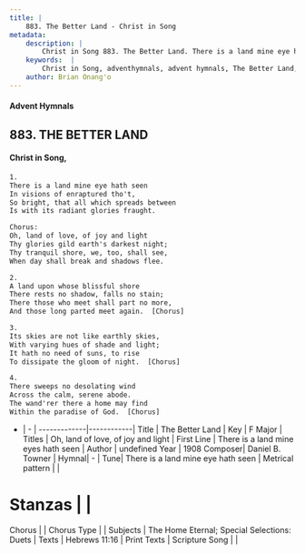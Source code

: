 ```yaml
---
title: |
    883. The Better Land - Christ in Song
metadata:
    description: |
        Christ in Song 883. The Better Land. There is a land mine eye hath seen In visions of enraptured tho't, So bright, that all which spreads between Is with its radiant glories fraught. Chorus: Oh, land of love, of joy and light Thy glories gild earth's darkest night; Thy tranquil shore, we, too, shall see, When day shall break and shadows flee.
    keywords:  |
        Christ in Song, adventhymnals, advent hymnals, The Better Land, There is a land mine eyes hath seen. Oh, land of love, of joy and light
    author: Brian Onang'o
---
```


#### Advent Hymnals
## 883. THE BETTER LAND
####  Christ in Song,

```txt
1.
There is a land mine eye hath seen
In visions of enraptured tho't,
So bright, that all which spreads between
Is with its radiant glories fraught.

Chorus:
Oh, land of love, of joy and light
Thy glories gild earth's darkest night;
Thy tranquil shore, we, too, shall see,
When day shall break and shadows flee.

2.
A land upon whose blissful shore
There rests no shadow, falls no stain;
There those who meet shall part no more,
And those long parted meet again.  [Chorus]

3.
Its skies are not like earthly skies,
With varying hues of shade and light;
It hath no need of suns, to rise
To dissipate the gloom of night.  [Chorus]

4.
There sweeps no desolating wind
Across the calm, serene abode.
The wand'rer there a home may find
Within the paradise of God.  [Chorus]

```

- |   -  |
-------------|------------|
Title | The Better Land |
Key | F Major |
Titles | Oh, land of love, of joy and light |
First Line | There is a land mine eyes hath seen |
Author | undefined
Year | 1908
Composer| Daniel B. Towner |
Hymnal|  - |
Tune| There is a land mine eye hath seen |
Metrical pattern | |
# Stanzas |  |
Chorus |  |
Chorus Type |  |
Subjects | The Home Eternal; Special Selections: Duets |
Texts | Hebrews 11:16 |
Print Texts | 
Scripture Song |  |
    
